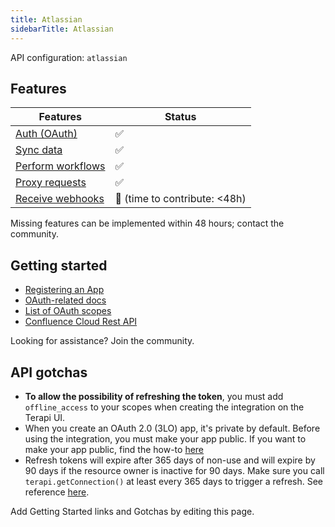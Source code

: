 ```yaml
---
title: Atlassian
sidebarTitle: Atlassian
---
```


API configuration: `atlassian`

## Features

| Features | Status |
| - | - |
| [Auth (OAuth)](https://terapi.gitbook.io/terapi-api-explorer/integrate/guides/authorize-an-api) | ✅ |
| [Sync data](https://terapi.gitbook.io/terapi-api-explorer/integrate/guides/sync-data-from-an-api) | ✅ |
| [Perform workflows](https://terapi.gitbook.io/terapi-api-explorer/integrate/guides/perform-workflows-with-an-api) | ✅ |
| [Proxy requests](https://terapi.gitbook.io/terapi-api-explorer/integrate/guides/proxy-requests-to-an-api) | ✅ |
| [Receive webhooks](https://terapi.gitbook.io/terapi-api-explorer/integrate/guides/receive-webhooks-from-an-api) | 🚫 (time to contribute: &lt;48h) |

Missing features can be implemented within 48 hours; contact the community.

## Getting started

-   [Registering an App](https://developer.atlassian.com/cloud/confluence/oauth-2-3lo-apps/#enabling-oauth-2-0--3lo-)
-   [OAuth-related docs](https://developer.atlassian.com/cloud/confluence/oauth-2-3lo-apps)
-   [List of OAuth scopes](https://developer.atlassian.com/cloud/jira/platform/scopes-for-oauth-2-3LO-and-forge-apps/#classic-scopes)
-   [Confluence Cloud Rest API](https://developer.atlassian.com/cloud/confluence/rest/v1/intro/#using)

Looking for assistance? Join the community.

## API gotchas

- **To allow the possibility of refreshing the token**, you must add `offline_access` to your scopes when creating the integration on the Terapi UI.
- When you create an OAuth 2.0 (3LO) app, it's private by default. Before using the integration, you must make your app public. If you want to make your app public, find the how-to [here](https://developer.atlassian.com/cloud/jira/platform/oauth-2-3lo-apps/#distributing-your-oauth-2-0--3lo--apps)
- Refresh tokens will expire after 365 days of non-use and will expire by 90 days if the resource owner is inactive for 90 days. Make sure you call `terapi.getConnection()` at least every 365 days to trigger a refresh. See reference [here](https://developer.atlassian.com/cloud/jira/platform/oauth-2-3lo-apps/#how-do-i-get-a-new-access-token--if-my-access-token-expires-or-is-revoked-).

Add Getting Started links and Gotchas by editing this page.

